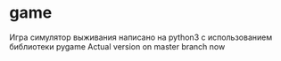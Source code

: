 # game
Игра симулятор выживания
написано на python3 с использованием библиотеки pygame
Actual version on master branch now
